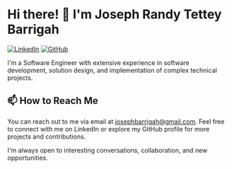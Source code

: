 # Hi there! 👋 I'm Joseph Randy Tettey Barrigah

[![LinkedIn](https://img.shields.io/badge/LinkedIn-Connect-blue?style=flat&logo=linkedin)](https://www.linkedin.com/in/josephbarrigah)
[![GitHub](https://img.shields.io/badge/GitHub-Follow-black?style=flat&logo=github)](https://github.com/AzozoCode)

I'm a Software Engineer with extensive experience in software development, solution design, and implementation of complex technical projects. 

<!-- ## 🔭 What I'm Currently Working On -->

<!-- - [Pharmacy Management System](https://github.com/AzozoCode/pharmacy-management-system): A fully functional pharmacy management system developed using VB.NET.
- [ERP System](https://github.com/AzozoCode/erp-system): A comprehensive Enterprise Resource Planning (ERP) system built with C#/.NET, React, TypeScript, and Tailwind. -->

<!-- ## 🌱 What I'm Currently Learning

I'm currently focused on improving my skills in:

- CQRS (Command Query Responsibility Segregation) design pattern.
- MVC (Model-View-Controller) architectural pattern.

## 💼 My  Experience

- Work as part of an agile team to deliver projects that meet requirements.
- Develop industry-standard REST APIs using C#/ASP.NET Core, MySQL, and JWT that are efficient and adaptive to changes in requirements.
- Coordinate with QA testers for end-to-end unit testing and post-production testing.
- Designed and implemented a fully functional pharmacy and school management system using VB.NET.
- Developed new features for the pharmacy management system application.
- Developed a fully functional ERP (Enterprise Resource Planning) system using C#/.NET, React, TypeScript, and Tailwind.
- Work with Git, including branching and merging strategies.
 -->
<!-- **Software Developer, Freelance** _(Sep 14, 2020 - Present)_

- Built websites and web applications for institutions and startups, ensuring client satisfaction and meeting requirements. -->

<!-- ## 🚀 My Tech Stack
 -->
<!-- Here are some of the technologies and tools I work with:

 -Programming languages: C#, VB.NET, JavaScript
- Frameworks and libraries: ASP.NET Core, React
- Databases: MySQL, MS SQL,MONG0DB
- Design Patterns: CQRS, MVC
- API Specs: REST
- Continuous Integration: GitHub Actions
 -->
## 📫 How to Reach Me

You can reach out to me via email at josephbarrigah@gmail.com. Feel free to connect with me on LinkedIn or explore my GitHub profile for more projects and contributions.

I'm always open to interesting conversations, collaboration, and new opportunities.
 
